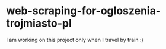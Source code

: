 # web-scraping-for-ogloszenia-trojmiasto-pl

I am working on this project only when I travel by train :)
